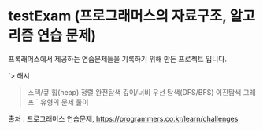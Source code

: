 # testExam (프로그래머스의 자료구조, 알고리즘 연습 문제)

프록래머스에서 제공하는 연습문제들을 기록하기 위해 만든 프로젝트 입니다.

`> 해시
> 스택/큐
> 힙(heap)
> 정렬
> 완전탐색
> 깊이/너비 우선 탐색(DFS/BFS)
> 이진탐색
> 그래프
`
유형의 문제 풀이


출처 : 프로그래머스 연습문제, https://programmers.co.kr/learn/challenges
